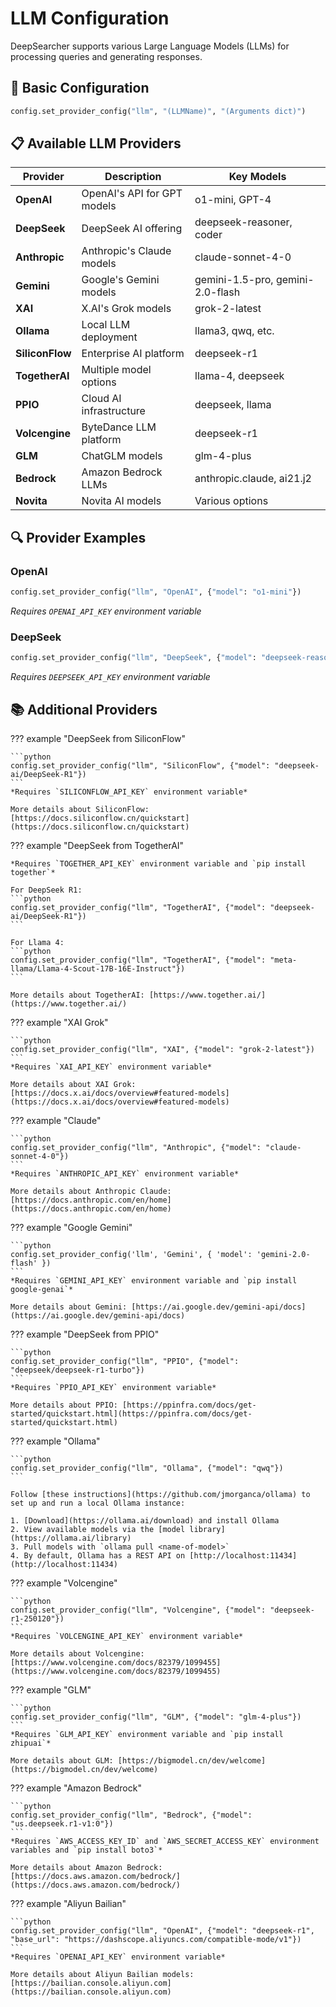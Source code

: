 # LLM Configuration

DeepSearcher supports various Large Language Models (LLMs) for processing queries and generating responses.

## 📝 Basic Configuration

```python
config.set_provider_config("llm", "(LLMName)", "(Arguments dict)")
```

## 📋 Available LLM Providers

| Provider | Description | Key Models |
|----------|-------------|------------|
| **OpenAI** | OpenAI's API for GPT models | o1-mini, GPT-4 |
| **DeepSeek** | DeepSeek AI offering | deepseek-reasoner, coder |
| **Anthropic** | Anthropic's Claude models | claude-sonnet-4-0 |
| **Gemini** | Google's Gemini models | gemini-1.5-pro, gemini-2.0-flash |
| **XAI** | X.AI's Grok models | grok-2-latest |
| **Ollama** | Local LLM deployment | llama3, qwq, etc. |
| **SiliconFlow** | Enterprise AI platform | deepseek-r1 |
| **TogetherAI** | Multiple model options | llama-4, deepseek |
| **PPIO** | Cloud AI infrastructure | deepseek, llama |
| **Volcengine** | ByteDance LLM platform | deepseek-r1 |
| **GLM** | ChatGLM models | glm-4-plus |
| **Bedrock** | Amazon Bedrock LLMs | anthropic.claude, ai21.j2 |
| **Novita** | Novita AI models | Various options |

## 🔍 Provider Examples

### OpenAI

```python
config.set_provider_config("llm", "OpenAI", {"model": "o1-mini"})
```
*Requires `OPENAI_API_KEY` environment variable*

### DeepSeek

```python
config.set_provider_config("llm", "DeepSeek", {"model": "deepseek-reasoner"})
```
*Requires `DEEPSEEK_API_KEY` environment variable*

## 📚 Additional Providers

??? example "DeepSeek from SiliconFlow"

    ```python
    config.set_provider_config("llm", "SiliconFlow", {"model": "deepseek-ai/DeepSeek-R1"})
    ```
    *Requires `SILICONFLOW_API_KEY` environment variable*
    
    More details about SiliconFlow: [https://docs.siliconflow.cn/quickstart](https://docs.siliconflow.cn/quickstart)

??? example "DeepSeek from TogetherAI"

    *Requires `TOGETHER_API_KEY` environment variable and `pip install together`*
    
    For DeepSeek R1:
    ```python
    config.set_provider_config("llm", "TogetherAI", {"model": "deepseek-ai/DeepSeek-R1"})
    ```
    
    For Llama 4:
    ```python
    config.set_provider_config("llm", "TogetherAI", {"model": "meta-llama/Llama-4-Scout-17B-16E-Instruct"})
    ```
    
    More details about TogetherAI: [https://www.together.ai/](https://www.together.ai/)

??? example "XAI Grok"

    ```python
    config.set_provider_config("llm", "XAI", {"model": "grok-2-latest"})
    ```
    *Requires `XAI_API_KEY` environment variable*
    
    More details about XAI Grok: [https://docs.x.ai/docs/overview#featured-models](https://docs.x.ai/docs/overview#featured-models)

??? example "Claude"

    ```python
    config.set_provider_config("llm", "Anthropic", {"model": "claude-sonnet-4-0"})
    ```
    *Requires `ANTHROPIC_API_KEY` environment variable*
    
    More details about Anthropic Claude: [https://docs.anthropic.com/en/home](https://docs.anthropic.com/en/home)

??? example "Google Gemini"

    ```python
    config.set_provider_config('llm', 'Gemini', { 'model': 'gemini-2.0-flash' })
    ```
    *Requires `GEMINI_API_KEY` environment variable and `pip install google-genai`*
    
    More details about Gemini: [https://ai.google.dev/gemini-api/docs](https://ai.google.dev/gemini-api/docs)

??? example "DeepSeek from PPIO"

    ```python
    config.set_provider_config("llm", "PPIO", {"model": "deepseek/deepseek-r1-turbo"})
    ```
    *Requires `PPIO_API_KEY` environment variable*
    
    More details about PPIO: [https://ppinfra.com/docs/get-started/quickstart.html](https://ppinfra.com/docs/get-started/quickstart.html)

??? example "Ollama"

    ```python
    config.set_provider_config("llm", "Ollama", {"model": "qwq"})
    ```
    
    Follow [these instructions](https://github.com/jmorganca/ollama) to set up and run a local Ollama instance:
    
    1. [Download](https://ollama.ai/download) and install Ollama
    2. View available models via the [model library](https://ollama.ai/library)
    3. Pull models with `ollama pull <name-of-model>`
    4. By default, Ollama has a REST API on [http://localhost:11434](http://localhost:11434)

??? example "Volcengine"

    ```python
    config.set_provider_config("llm", "Volcengine", {"model": "deepseek-r1-250120"})
    ```
    *Requires `VOLCENGINE_API_KEY` environment variable*
    
    More details about Volcengine: [https://www.volcengine.com/docs/82379/1099455](https://www.volcengine.com/docs/82379/1099455)

??? example "GLM"

    ```python
    config.set_provider_config("llm", "GLM", {"model": "glm-4-plus"})
    ```
    *Requires `GLM_API_KEY` environment variable and `pip install zhipuai`*
    
    More details about GLM: [https://bigmodel.cn/dev/welcome](https://bigmodel.cn/dev/welcome)

??? example "Amazon Bedrock"

    ```python
    config.set_provider_config("llm", "Bedrock", {"model": "us.deepseek.r1-v1:0"})
    ```
    *Requires `AWS_ACCESS_KEY_ID` and `AWS_SECRET_ACCESS_KEY` environment variables and `pip install boto3`*
    
    More details about Amazon Bedrock: [https://docs.aws.amazon.com/bedrock/](https://docs.aws.amazon.com/bedrock/)

??? example "Aliyun Bailian"

    ```python
    config.set_provider_config("llm", "OpenAI", {"model": "deepseek-r1", "base_url": "https://dashscope.aliyuncs.com/compatible-mode/v1"})
    ```
    *Requires `OPENAI_API_KEY` environment variable*
    
    More details about Aliyun Bailian models: [https://bailian.console.aliyun.com](https://bailian.console.aliyun.com) 